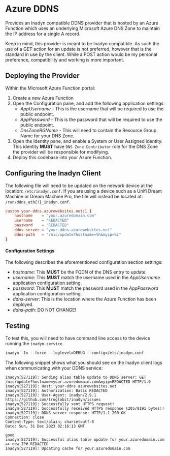 # Azure DDNS
Provides an Inadyn compatible DDNS provider that is hosted by an Azure Function which uses an underlying Microsoft Azure DNS Zone to maintain the IP address for a single A record.

Keep in mind, this provider is meant to be Inadyn compatible. As such the use of a GET action for an update is not preferred, however that is the standard in use by the client. While a POST action would be my personal preference, compatibility and working is more important.

## Deploying the Provider
Within the Microsoft Azure Function portal:
1. Create a new Azure Function
2. Open the Configuration pane, and add the following application settings:
    - _AppUsername_ - This is the username that will be required to use the public endpoint.
    - _AppPassword_ - This is the password that will be required to use the public endpoint.
    - _DnsZoneRGName_ - This will need to contain the Resource Group Name for your DNS Zone.
3. Open the Identity pane, and enable a System or User Assigned identity. This identity __MUST__ have `DNS Zone Contributor` role for the DNS Zone the provider will be responsible for modifying.
4. Deploy this codebase into your Azure Function.

## Configuring the Inadyn Client
The following file will need to be updated on the network device at the location: `/etc/inadyn.conf`. If you are using a device such as a Unifi Dream Machine or Dream Machine Pro, the file will instead be located at: `/run/ddns_eth{?}_inadyn.conf`.

```conf
custom your-ddns.azurewebsites.net:1 {
    hostname    = "your.azuredomain.com"
    username    = "REDACTED"
    password    = "REDACTED"
    ddns-server = "your-ddns.azurewebsites.net"
    ddns-path   = "/nic/update?hostname=%h&myip=%i"
}
```

#### Configuration Settings
The following describes the aforementioned configuration section settings:

- _hostname_: This __MUST__ be the FQDN of the DNS entry to update.
- _username_: This __MUST__ match the username used in the _AppUsername_ application configuration setting.
- _password_: This __MUST__ match the password used in the _AppPassword_ application configuration setting.
- _ddns-server_: This is the location where the Azure Function has been deployed.
- _ddns-path_: DO NOT CHANGE!

## Testing
To test this, you will need to have command line access to the device running the `inadyn.service`.
```txt
inadyn -1n --force --loglevel=DEBUG --config=/etc/inadyn.conf
```

The following snippet shows what you should see on the Inadyn client logs when communicating with your DDNS service:
```log
inadyn[527119]: Sending alias table update to DDNS server: GET /nic/update?hostname=your.azuredomain.com&myip=REDACTED HTTP/1.0
inadyn[527119]: Host: your-ddns.azurewebsites.net
inadyn[527119]: Authorization: Basic REDACTED
inadyn[527119]: User-Agent: inadyn/2.9.1 https://github.com/troglobit/inadyn/issues
inadyn[527119]: Successfully sent HTTPS request!
inadyn[527119]: Successfully received HTTPS response (205/8191 bytes)!
inadyn[527119]: DDNS server response: HTTP/1.1 200 OK
Connection: close
Content-Type: text/plain; charset=utf-8
Date: Sun, 31 Dec 2023 02:16:13 GMT

good
inadyn[527119]: Successful alias table update for your.azuredomain.com => new IP# REDACTED
inadyn[527119]: Updating cache for your.azuredomain.com
```
